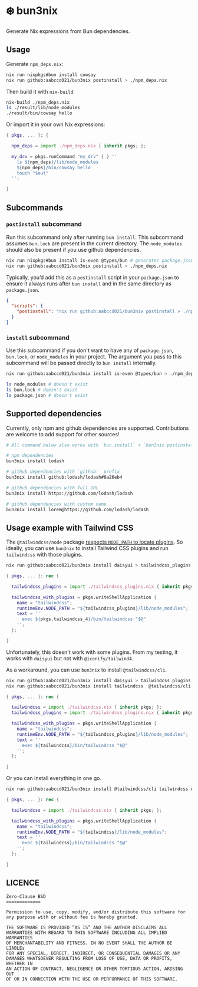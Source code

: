 # :snowflake: bun3nix

Generate Nix expressions from Bun dependencies.

## Usage

Generate `npm_deps.nix`:

```sh
nix run nixpkgs#bun install cowsay
nix run github:aabccd021/bun3nix postinstall > ./npm_deps.nix
```

Then build it with `nix-build`:

```sh
nix-build ./npm_deps.nix
ls ./result/lib/node_modules
./result/bin/cowsay hello

```

Or import it in your own Nix expressions:

```nix
{ pkgs, ... }: {

  npm_deps = import ./npm_deps.nix { inherit pkgs; };

  my_drv = pkgs.runCommand "my_drv" { } ''
    ls ${npm_deps}/lib/node_modules
    ${npm_deps}/bin/cowsay hello
    touch "$out"
  '';

}
```

## Subcommands

### `postinstall` subcommand

Run this subcommand only after running `bun install`. This subcommand assumes `bun.lock` are present
in the current directory. The `node_modules` should also be present if you use github dependencies.

```sh
nix run nixpkgs#bun install is-even @types/bun # generates package.json, bun.lock, and node_modules
nix run github:aabccd021/bun3nix postinstall > ./npm_deps.nix
```

Typically, you’d add this as a `postinstall` script in your `package.json` to ensure it always runs
after `bun install` and in the same directory as `package.json`.

```json
{
  "scripts": {
    "postinstall": "nix run github:aabccd021/bun3nix postinstall > ./npm_deps.nix"
  }
}
```

### `install` subcommand

Use this subcommand if you don't want to have any of `package.json`, `bun.lock`, or `node_modules`
in your project. The argument you pass to this subcommand will be passed directly to `bun install`
internally.

```sh
nix run github:aabccd021/bun3nix install is-even @types/bun > ./npm_deps.nix

ls node_modules # doesn't exist
ls bun.lock # doesn't exist
ls package.json # doesn't exist
```

## Supported dependencies

Currently, only npm and github dependencies are supported. Contributions are welcome to add support
for other sources!

```sh
# All command below also works with `bun install` + `bun3nix postinstall`

# npm dependencies
bun3nix install lodash

# github dependencies with `github:` prefix
bun3nix install github:lodash/lodash#8a26eb4

# github dependencies with full URL
bun3nix install https://github.com/lodash/lodash

# github dependencies with custom name
bun3nix install lorem@https://github.com/lodash/lodash
```

## Usage example with Tailwind CSS

The `@tailwindcss/node` package [respects `NODE_PATH` to locate plugins](https://github.com/tailwindlabs/tailwindcss/blob/2f1cbbfed28729798eebdaa57935e8f7b0c622e1/packages/%40tailwindcss-node/src/compile.ts#L207).
So ideally, you can use `bun3nix` to install Tailwind CSS plugins and run `tailwindcss` with those
plugins.

```sh
nix run github:aabccd021/bun3nix install daisyui > tailwindcss_plugins.nix
```

```nix
{ pkgs, ... }: rec {

  tailwindcss_plugins = import ./tailwindcss_plugins.nix { inherit pkgs; };

  tailwindcss_with_plugins = pkgs.writeShellApplication {
    name = "tailwindcss";
    runtimeEnv.NODE_PATH = "${tailwindcss_plugins}/lib/node_modules";
    text = ''
      exec ${pkgs.tailwindcss_4}/bin/tailwindcss "$@"
    '';
  };

}
```

Unfortunately, this doesn't work with some plugins.
From my testing, it works with `daisyui` but not with `@iconify/tailwind4`.

As a workaround, you can use `bun3nix` to install `@tailwindcss/cli`.

```sh
nix run github:aabccd021/bun3nix install daisyui > tailwindcss_plugins.nix
nix run github:aabccd021/bun3nix install tailwindcss  @tailwindcss/cli > tailwindcss.nix
```

```nix
{ pkgs, ... }: rec {

  tailwindcss = import ./tailwindcss.nix { inherit pkgs; };
  tailwindcss_plugins = import ./tailwindcss_plugins.nix { inherit pkgs; };

  tailwindcss_with_plugins = pkgs.writeShellApplication {
    name = "tailwindcss";
    runtimeEnv.NODE_PATH = "${tailwindcss_plugins}/lib/node_modules";
    text = ''
      exec ${tailwindcss}/bin/tailwindcss "$@"
    '';
  };

}
```

Or you can install everything in one go.

```sh
nix run github:aabccd021/bun3nix install @tailwindcss/cli tailwindcss daisyui > tailwindcss.nix
```

```nix
{ pkgs, ... }: rec {

  tailwindcss = import ./tailwindcss.nix { inherit pkgs; };

  tailwindcss_with_plugins = pkgs.writeShellApplication {
    name = "tailwindcss";
    runtimeEnv.NODE_PATH = "${tailwindcss}/lib/node_modules";
    text = ''
      exec ${tailwindcss}/bin/tailwindcss "$@"
    '';
  };

}
```

## LICENCE

```
Zero-Clause BSD
=============

Permission to use, copy, modify, and/or distribute this software for
any purpose with or without fee is hereby granted.

THE SOFTWARE IS PROVIDED “AS IS” AND THE AUTHOR DISCLAIMS ALL
WARRANTIES WITH REGARD TO THIS SOFTWARE INCLUDING ALL IMPLIED WARRANTIES
OF MERCHANTABILITY AND FITNESS. IN NO EVENT SHALL THE AUTHOR BE LIABLEs
FOR ANY SPECIAL, DIRECT, INDIRECT, OR CONSEQUENTIAL DAMAGES OR ANY
DAMAGES WHATSOEVER RESULTING FROM LOSS OF USE, DATA OR PROFITS, WHETHER IN
AN ACTION OF CONTRACT, NEGLIGENCE OR OTHER TORTIOUS ACTION, ARISING OUT
OF OR IN CONNECTION WITH THE USE OR PERFORMANCE OF THIS SOFTWARE.
```
